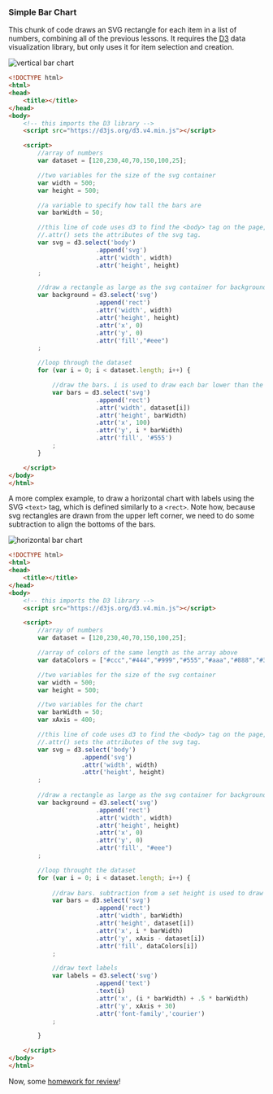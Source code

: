 ### Simple Bar Chart

This chunk of code draws an SVG rectangle for each item in a list of numbers, combining all of the previous lessons. It requires the [D3](http://www.d3js.org) data visualization library, but only uses it for item selection and creation.

![vertical bar chart](vertical_bar.png)

```html
<!DOCTYPE html>
<html>
<head>
	<title></title>
</head>
<body>
	<!-- this imports the D3 library -->
	<script src="https://d3js.org/d3.v4.min.js"></script>

	<script>
		//array of numbers
		var dataset = [120,230,40,70,150,100,25];

		//two variables for the size of the svg container
		var width = 500;
		var height = 500;

		//a variable to specify how tall the bars are
		var barWidth = 50;

		//this line of code uses d3 to find the <body> tag on the page, and then injects, with .append(), an <svg> object into it
		//.attr() sets the attributes of the svg tag.
		var svg = d3.select('body')
						.append('svg')
						.attr('width', width)
						.attr('height', height)
		;

		//draw a rectangle as large as the svg container for background color choice
		var background = d3.select('svg')
						.append('rect')
						.attr('width', width)
						.attr('height', height)
						.attr('x', 0)
						.attr('y', 0)
						.attr('fill',"#eee")
		;

		//loop through the dataset
		for (var i = 0; i < dataset.length; i++) {

			//draw the bars. i is used to draw each bar lower than the previous one
			var bars = d3.select('svg')
						.append('rect')
						.attr('width', dataset[i])
						.attr('height', barWidth)
						.attr('x', 100)
						.attr('y', i * barWidth)
						.attr('fill', '#555')
			;
		}

	</script>
</body>
</html>

```

A more complex example, to draw a horizontal chart with labels using the SVG `<text>` tag, which is defined similarly to a `<rect>`. Note how, because svg rectangles are drawn from the upper left corner, we need to do some subtraction to align the bottoms of the bars.

![horizontal bar chart](horizontal_bar.png)

```html
<!DOCTYPE html>
<html>
<head>
	<title></title>
</head>
<body>
	<!-- this imports the D3 library -->
	<script src="https://d3js.org/d3.v4.min.js"></script>

	<script>
		//array of numbers
		var dataset = [120,230,40,70,150,100,25];

		//array of colors of the same length as the array above
		var dataColors = ["#ccc","#444","#999","#555","#aaa","#888","#333"];

		//two variables for the size of the svg container
		var width = 500;
		var height = 500;

		//two variables for the chart
		var barWidth = 50;
		var xAxis = 400;

		//this line of code uses d3 to find the <body> tag on the page, and then injects, with .append(), an <svg> object into it
		//.attr() sets the attributes of the svg tag.
		var svg = d3.select('body')
					.append('svg')
					.attr('width', width)
					.attr('height', height)
		;
		
		//draw a rectangle as large as the svg container for background color choice
		var background = d3.select('svg')
						.append('rect')
						.attr('width', width)
						.attr('height', height)
						.attr('x', 0)
						.attr('y', 0)
						.attr('fill', "#eee")
		;

		//loop throught the dataset
		for (var i = 0; i < dataset.length; i++) {
			
			//draw bars. subtraction from a set height is used to draw from the bottom rather than the top
			var bars = d3.select('svg')
						.append('rect')
						.attr('width', barWidth)
						.attr('height', dataset[i])
						.attr('x', i * barWidth)
						.attr('y', xAxis - dataset[i])
						.attr('fill', dataColors[i])
			;

			//draw text labels
			var labels = d3.select('svg')
						.append('text')
						.text(i)
						.attr('x', (i * barWidth) + .5 * barWidth)
						.attr('y', xAxis + 30)
						.attr('font-family','courier')
			;

		}

	</script>
</body>
</html>
```

Now, some [homework for review](homework.md)!
